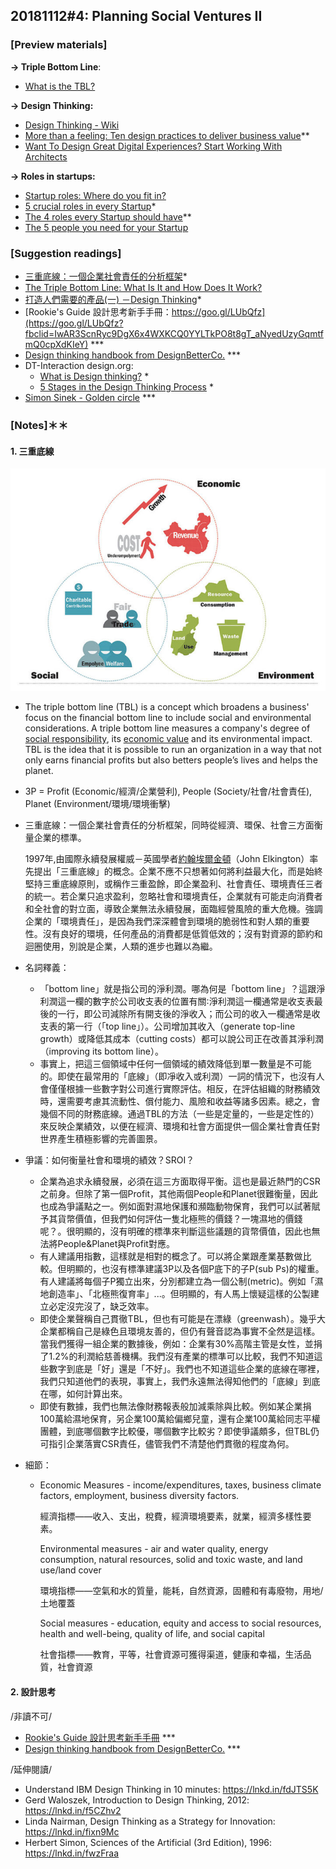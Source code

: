 ## 20181112#4: Planning Social Ventures II

### [Preview materials]

**→ Triple Bottom Line**:

- [What is the TBL?](https://www.investopedia.com/terms/t/triple-bottom-line.asp)

**→ Design Thinking:**

- [Design Thinking - Wiki](https://en.wikipedia.org/wiki/Design_thinking)
- [More than a feeling: Ten design practices to deliver business value](https://www.mckinsey.com/business-functions/mckinsey-design/our-insights/more-than-a-feeling-ten-design-practices-to-deliver-business-value?cid=other-eml-alt-mip-mck-oth-1712)**
- [Want To Design Great Digital Experiences? Start Working With Architects](https://www.fastcompany.com/90158283/want-to-design-great-digital-experiences-start-working-with-architects)

**→ Roles in startups:**

- [Startup roles: Where do you fit in?](https://fi.co/insight/where-do-you-fit-in-a-founder-s-guide-to-startup-roles)
- [5 crucial roles in every Startup](https://brainhub.eu/blog/5-crucial-roles-in-every-tech-startup/)*
- [The 4 roles every Startup should have](https://www.entrepreneur.com/article/238883)**
- [The 5 people you need for your Startup](https://www.entrepreneur.com/article/273456)



### [Suggestion readings]

- [三重底線：一個企業社會責任的分析框架](https://read01.com/aAEa38D.html#.W-fmCOgzZPZ)*
- [The Triple Bottom Line: What Is It and How Does It Work?](http://www.ibrc.indiana.edu/ibr/2011/spring/article2.html)
- [打造人們需要的產品(一) －Design Thinking](https://medium.com/@Nathan_Lee/打造人們需要的產品-一-design-thinking-ac4d0d07328f)*
- [Rookie's Guide 設計思考新手手冊：https://goo.gl/LUbQfz](https://goo.gl/LUbQfz?fbclid=IwAR3ScnRyc9DgX6x4WXKCQ0YYLTkPO8t8gT_aNyedUzyGqmtfmQ0cpXdKIeY) ***
- [Design thinking handbook from DesignBetterCo.](https://www.designbetter.co/design-thinking/) ***
- DT-Interaction design.org: 
  - [What is Design thinking?](https://www.interaction-design.org/literature/topics/design-thinking) *
  - [5 Stages in the Design Thinking Process](https://www.interaction-design.org/literature/article/5-stages-in-the-design-thinking-process) *
- [Simon Sinek - Golden circle](https://www.ted.com/talks/simon_sinek_how_great_leaders_inspire_action) ***



### [Notes]＊＊

#### 1. 三重底線

![3edc994eb1ed08091dd088b51a66d526_hd](assets/3edc994eb1ed08091dd088b51a66d526_hd.jpg)

- The triple bottom line (TBL) is a concept which broadens a business' focus on the financial bottom line to include social and environmental considerations. A triple bottom line measures a company's degree of [social responsibility](https://www.investopedia.com/terms/s/socialresponsibility.asp), its [economic value](https://www.investopedia.com/terms/e/economic-value.asp) and its environmental impact. TBL is the idea that it is possible to run an organization in a way that not only earns financial profits but also betters people’s lives and helps the planet.

- 3P = Profit (Economic/經濟/企業營利), People (Society/社會/社會責任), Planet (Environment/環境/環境衝擊)

- 三重底線：一個企業社會責任的分析框架，同時從經濟、環保、社會三方面衡量企業的標準。

  1997年,由國際永續發展權威－英國學者[約翰埃爾金頓](http://wiki.mbalib.com/w/index.php?title=%E7%BA%A6%E7%BF%B0%C2%B7%E5%9F%83%E5%B0%94%E9%87%91%E9%A1%BF&action=edit)（John Elkington）率先提出「三重底線」的概念。企業不應不只想著如何將利益最大化，而是始終堅持三重底線原則，或稱作三重盈餘，即企業盈利、社會責任、環境責任三者的統一。若企業只追求盈利，忽略社會和環境責任，企業就有可能走向消費者和全社會的對立面，導致企業無法永續發展，面臨經營風險的重大危機。強調企業的「環境責任」，是因為我們深深體會到環境的脆弱性和對人類的重要性。沒有良好的環境，任何產品的消費都是低質低效的；沒有對資源的節約和迴圈使用，別說是企業，人類的進步也難以為繼。

- 名詞釋義：

  - 「bottom line」就是指公司的淨利潤。哪為何是「bottom line」？這跟淨利潤這一欄的數字於公司收支表的位置有關∶淨利潤這一欄通常是收支表最後的一行，即公司減除所有開支後的淨收入；而公司的收入一欄通常是收支表的第一行（「top line」）。公司增加其收入（generate top-line growth）或降低其成本（cutting costs）都可以說公司正在改善其淨利潤（improving its bottom line）。
  - 事實上，把這三個領域中任何一個領域的績效降低到單一數量是不可能的。即使在最常用的「底線」（即凈收入或利潤）一詞的情況下，也沒有人會僅僅根據一些數字對公司進行實際評估。相反，在評估組織的財務績效時，還需要考慮其流動性、償付能力、風險和收益等諸多因素。總之，會幾個不同的財務底線。通過TBL的方法（一些是定量的，一些是定性的）來反映企業績效，以便在經濟、環境和社會方面提供一個企業社會責任對世界產生積極影響的完善圖景。

- 爭議：如何衡量社會和環境的績效？SROI？

  - 企業為追求永續發展，必須在這三方面取得平衡。這也是最近熱門的CSR之前身。但除了第一個Profit，其他兩個People和Planet很難衡量，因此也成為爭議點之一。例如面對濕地保護和瀕臨動物保育，我們可以試著賦予其貨幣價值，但我們如何評估一隻北極熊的價錢？一塊濕地的價錢呢？。很明顯的，沒有明確的標準來判斷這些議題的貨幣價值，因此也無法將People&Planet與Profit對應。
  - 有人建議用指數，這樣就是相對的概念了。可以將企業跟產業基數做比較。但明顯的，也沒有標準建議3P以及各個P底下的子P(sub Ps)的權重。有人建議將每個子P獨立出來，分別都建立為一個公制(metric)。例如「濕地創造率」、「北極熊復育率」...。但明顯的，有人馬上懷疑這樣的公製建立必定沒完沒了，缺乏效率。
  - 即使企業聲稱自己貫徹TBL，但也有可能是在漂綠（greenwash）。幾乎大企業都稱自己是綠色且環境友善的，但仍有聲音認為事實不全然是這樣。當我們獲得一組企業的數據後，例如：企業有30%高階主管是女性，並捐了1.2%的利潤給慈善機構。我們沒有產業的標準可以比較，我們不知道這些數字到底是「好」還是「不好」。我們也不知道這些企業的底線在哪裡，我們只知道他們的表現，事實上，我們永遠無法得知他們的「底線」到底在哪，如何計算出來。
  - 即使有數據，我們也無法像財務報表般加減乘除與比較。例如某企業捐100萬給濕地保育，另企業100萬給偏鄉兒童，還有企業100萬給同志平權團體，到底哪個數字比較優，哪個數字比較劣？即使爭議頗多，但TBL仍可指引企業落實CSR責任，儘管我們不清楚他們貫徹的程度為何。

- 細節：

  - Economic Measures - income/expenditures, taxes, business climate factors, employment, business diversity factors.

    經濟指標——收入、支出，稅費，經濟環境要素，就業，經濟多樣性要素。

    Environmental measures - air and water quality, energy consumption, natural resources, solid and toxic waste, and land use/land cover

    環境指標——空氣和水的質量，能耗，自然資源，固體和有毒廢物，用地/土地覆蓋

    Social measures - education, equity and access to social resources, health and well-being, quality of life, and social capital

    社會指標——教育，平等，社會資源可獲得渠道，健康和幸福，生活品質，社會資源


#### 2. 設計思考

/非讀不可/

- [Rookie's Guide 設計思考新手手冊](https://goo.gl/LUbQfz?fbclid=IwAR3ScnRyc9DgX6x4WXKCQ0YYLTkPO8t8gT_aNyedUzyGqmtfmQ0cpXdKIeY) ***
- [Design thinking handbook from DesignBetterCo.](https://www.designbetter.co/design-thinking/) ***

/延伸閱讀/

- Understand IBM Design Thinking in 10 minutes: <https://lnkd.in/fdJTS5K>
- Gerd Waloszek, Introduction to Design Thinking, 2012: <https://lnkd.in/f5CZhv2>
- Linda Nairman, Design Thinking as a Strategy for Innovation: <https://lnkd.in/fixn9Mc>
- Herbert Simon, Sciences of the Artificial (3rd Edition), 1996: <https://lnkd.in/fwzFraa>

